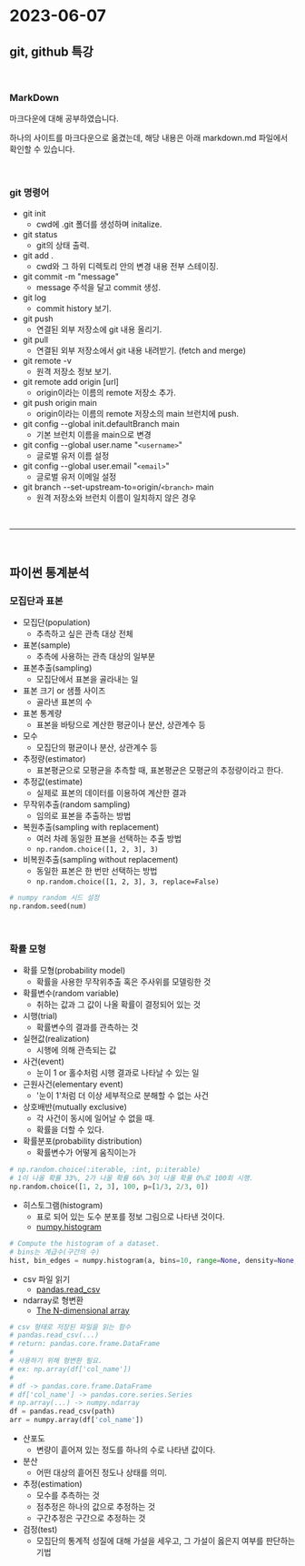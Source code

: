 # 2023-06-07

## git, github 특강

<br/>

### MarkDown

마크다운에 대해 공부하였습니다.

하나의 사이트를 마크다운으로 옮겼는데, 해당 내용은 아래 markdown.md 파일에서 확인할 수 있습니다.

<br/>

### git 명령어

* git init
  * cwd에 .git 폴더를 생성하며 initalize.
* git status
  * git의 상태 출력.
* git add .
  * cwd와 그 하위 디렉토리 안의 변경 내용 전부 스테이징.
* git commit -m "message"
  * message 주석을 달고 commit 생성.
* git log
  * commit history 보기.
* git push
  * 연결된 외부 저장소에 git 내용 올리기.
* git pull
  * 연결된 외부 저장소에서 git 내용 내려받기. (fetch and merge)
* git remote -v
  * 원격 저장소 정보 보기.
* git remote add origin [url]
  * origin이라는 이름의 remote 저장소 추가.
* git push origin main
  * origin이라는 이름의 remote 저장소의 main 브런치에 push.
* git config --global init.defaultBranch main
  * 기본 브런치 이름을 main으로 변경
* git config --global user.name "`<username>`"
  * 글로벌 유저 이름 설정
* git config --global user.email "`<email>`"
  * 글로벌 유저 이메일 설정
* git branch --set-upstream-to=origin/`<branch>` main
  * 원격 저장소와 브런치 이름이 일치하지 않은 경우

<br/>

---

<br/>

## 파이썬 통계분석
### 모집단과 표본
* 모집단(population)
  * 추측하고 싶은 관측 대상 전체
* 표본(sample)
  * 추측에 사용하는 관측 대상의 일부분
* 표본추출(sampling)
  * 모집단에서 표본을 골라내는 일
* 표본 크기 or 샘플 사이즈
  * 골라낸 표본의 수
* 표본 통계량
  * 표본을 바탕으로 계산한 평균이나 분산, 상관계수 등
* 모수
  * 모집단의 평균이나 분산, 상관계수 등
* 추정량(estimator)
  * 표본평균으로 모평균을 추측할 때, 표본평균은 모평균의 추정량이라고 한다.
* 추정값(estimate)
  * 실제로 표본의 데이터를 이용하여 계산한 결과
* 무작위추출(random sampling)
  * 임의로 표본을 추출하는 방법
* 복원추출(sampling with replacement)
  * 여러 차례 동일한 표본을 선택하는 추출 방법
  * ```np.random.choice([1, 2, 3], 3)```
* 비복원추출(sampling without replacement)
  * 동일한 표본은 한 번만 선택하는 방법
  * ```np.random.choice([1, 2, 3], 3, replace=False)```


```python
# numpy random 시드 설정
np.random.seed(num)
```

<br/>

### 확률 모형
* 확률 모형(probability model)
  * 확률을 사용한 무작위추출 혹은 주사위를 모델링한 것
* 확률변수(random variable)
  * 취하는 값과 그 값이 나올 확률이 결정되어 있는 것
* 시행(trial)
  * 확률변수의 결과를 관측하는 것
* 실현값(realization)
  * 시행에 의해 관측되는 값
* 사건(event)
  * 눈이 1 or 홀수처럼 시행 결과로 나타날 수 있는 일
* 근원사건(elementary event)
  * '눈이 1'처럼 더 이상 세부적으로 분해할 수 없는 사건
* 상호배반(mutually exclusive)
  * 각 사건이 동시에 일어날 수 없을 때.
  * 확률을 더할 수 있다.
* 확률분포(probability distribution)
  * 확률변수가 어떻게 움직이는가

```python
# np.random.choice(:iterable, :int, p:iterable)
# 1이 나올 확률 33%, 2가 나올 확률 66% 3이 나올 확률 0%로 100회 시행.
np.random.choice([1, 2, 3], 100, p=[1/3, 2/3, 0])
```
* 히스토그램(histogram)
  * 표로 되어 있는 도수 분포를 정보 그림으로 나타낸 것이다.
  * [numpy.histogram](https://numpy.org/doc/stable/reference/generated/numpy.histogram.html)
```python
# Compute the histogram of a dataset.
# bins는 계급수(구간의 수)
hist, bin_edges = numpy.histogram(a, bins=10, range=None, density=None, weights=None)
```

* csv 파일 읽기
  * [pandas.read_csv](https://pandas.pydata.org/docs/reference/api/pandas.read_csv.html)
* ndarray로 형변환
  * [The N-dimensional array](https://numpy.org/doc/stable/reference/arrays.ndarray.html)
```python
# csv 형태로 저장된 파일을 읽는 함수
# pandas.read_csv(...)
# return: pandas.core.frame.DataFrame
#
# 사용하기 위해 형변환 필요. 
# ex: np.array(df['col_name'])
#
# df -> pandas.core.frame.DataFrame
# df['col_name'] -> pandas.core.series.Series
# np.array(...) -> numpy.ndarray
df = pandas.read_csv(path)
arr = numpy.array(df['col_name'])
```
* 산포도
  *  변량이 흩어져 있는 정도를 하나의 수로 나타낸 값이다.
* 분산
  * 어떤 대상의 흩어진 정도나 상태를 의미.
* 추정(estimation)
  * 모수를 추측하는 것
  * 점추정은 하나의 값으로 추정하는 것
  * 구간추정은 구간으로 추정하는 것
* 검정(test)
  * 모집단의 통계적 성질에 대해 가설을 세우고, 그 가설이 옳은지 여부를 판단하는 기법

